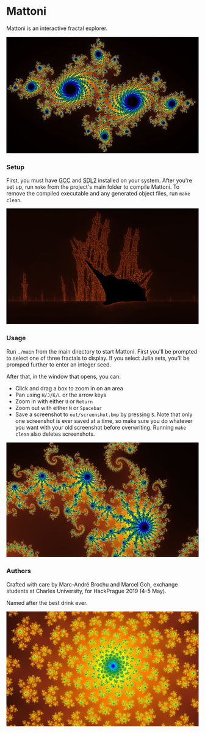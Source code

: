 # Mattoni

Mattoni is an interactive fractal explorer.

![julia4](media/julia4.png)

### Setup

First, you must have [GCC](https://gcc.gnu.org) and [SDL2](https://www.libsdl.org/download-2.0.php) installed on your system. After you're set up, run `make` from the project's main folder to compile Mattoni. To remove the compiled executable and any generated object files, run `make clean`.

![burning-ship](media/burning_ship.png)

### Usage

Run `./main` from the main directory to start Mattoni. First you'll be prompted to select one of three fractals to display. If you select Julia sets, you'll be promped further to enter an integer seed.  

After that, in the window that opens, you can:

+ Click and drag a box to zoom in on an area
+ Pan using `H/J/K/L` or the arrow keys
+ Zoom in with either `U` or `Return`
+ Zoom out with either `N` or `Spacebar`
+ Save a screenshot to `out/screenshot.bmp` by pressing `S`. Note that only one screenshot is ever saved at a time, so make sure you do whatever you want with your old screenshot before overwriting. Running `make clean` also deletes screenshots.

![julia1](media/julia1.png)

### Authors

Crafted with care by Marc-André Brochu and Marcel Goh, exchange students at Charles University, for HackPrague 2019 (4-5 May).  

Named after the best drink ever.

![julia2](media/julia2.png)
